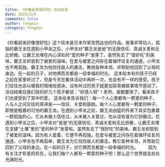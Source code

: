 ```yaml
---
title: 《你看起来很好吃》活动反思
date: 2023/3/9
comments: false
author: fengmin
category: fengmin
---
```

《你看起来好像很好吃》这个绘本是日本作家宫西达也的作品，故事非常动人，孤独的霸王龙在遇到小甲龙之后，小甲龙对“霸王龙爸爸”的无限信任、真诚关爱和无比骄傲，让霸王龙埋在内心深处的“爱的种子”发芽了。虽然失去了“很好吃”的美味，霸王龙却尝到了被爱的滋味。在爱与被爱之间存在着循环往复的通道，小甲龙也不再孤独，霸王龙为他挡住敌人的袭击，教他各种本领，并帮助他回到了父母的身边。在一起的日子，对他俩而言都是一段幸福的时光。
这本绘本有的孩子已经之前在家里听过了，但是今天在集体活动中再听一次，也会有不一样的感受。孩子们往往也会以被我的情绪给感染，没有听过的孩子就更加容易被故事情节感动了。活动结束后我们班的好几个孩子都说：“好感人呀”！老师，我都要哭了。看来孩子们也感受到了其中的爱。
这本绘本告诉我们：每一个人心里都有一颗爱的种子，人与人之间交往的真谛是——信任、关爱和鼓励。每个人心里都有一颗爱的种子，即使是粗暴的可怕的霸王龙。在遇到小甲龙之前，霸王龙凶猛的外表下其实包裹着一颗孤独的心。它从未被人信任过，从未被人关爱过，也从没有谁为它骄傲过。在遇到小甲龙之后，小甲龙对“爸爸”的无限信任、真诚关爱和无比骄傲，让霸王龙埋在坚硬“土壤”里的“爱的种子”发芽啦。虽然失去了“很好吃”的美味，霸王龙却尝到了被爱的滋味。因为有人爱着，它便不再孤独。在爱与被爱之间存在着循环往复的通道，小甲龙也不再孤单，霸王龙为它挡住敌人的袭击，教它各种本领，并帮助它回到了父母的身边。在一起的日子，对它俩而言都是一段幸福的时光。
　　因为有关注才有爱的存在，让我们每个人都有一颗爱的种子吧！那么这个世界就会处处充满阳光。
